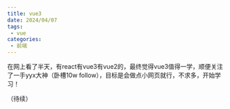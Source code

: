 ```yaml
---
title: vue3
date: 2024/04/07
tags:
 - vue
categories:
 - 前端
---
```


在网上看了半天，有react有vue3有vue2的，最终觉得vue3值得一学，顺便关注了一手yyx大神（卧槽10w follow），目标是会做点小网页就行，不求多，开始学习！

（待续）